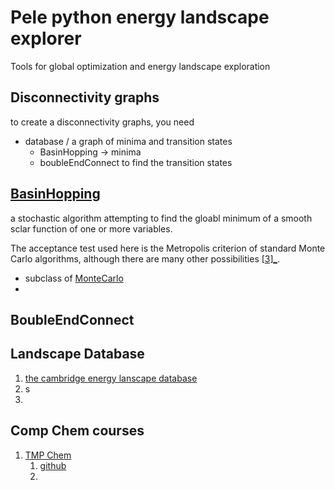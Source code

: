 # Pele python energy landscape explorer

Tools for global optimization and energy landscape exploration 

## Disconnectivity graphs 

to create a disconnectivity graphs, you need 

- database / a graph of minima and transition states
  - BasinHopping -> minima 
  - boubleEndConnect to find the transition states 

## [BasinHopping](https://github.com/pele-python/pele/blob/master/pele/basinhopping.py#L6) 

a stochastic algorithm attempting to find the gloabl minimum of a smooth sclar function of one or more variables. 

The acceptance test used here is the Metropolis criterion of standard Monte Carlo algorithms, although there are many other possibilities [[3\]_](http://pele-python.github.io/pele/generated/pele.basinhopping.BasinHopping.html#id2). 

- subclass of [MonteCarlo](https://github.com/pele-python/pele/blob/master/pele/basinhopping.py#L6)
- 





## BoubleEndConnect 

## Landscape Database

1. [the cambridge energy lanscape database](http://www-wales.ch.cam.ac.uk/CCD.html)
2. s
3. 

## Comp Chem courses

1. [TMP Chem](https://www.youtube.com/playlist?list=PLm8ZSArAXicIWTHEWgHG5mDr8YbrdcN1K)
   1. [github](https://github.com/tmpchem/computational_chemistry)
   2. 



